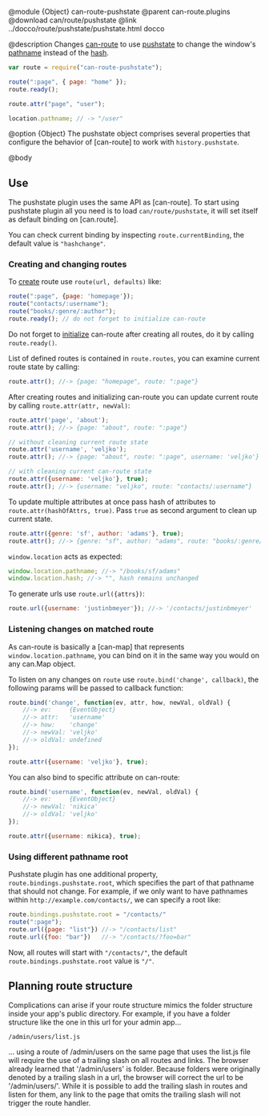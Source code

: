 @module {Object} can-route-pushstate
@parent can-route.plugins
@download can/route/pushstate
@link ../docco/route/pushstate/pushstate.html docco

@description Changes [can-route](https://github.com/canjs/can-route) to use
[pushstate](https://developer.mozilla.org/en-US/docs/Web/Guide/API/DOM/Manipulating_the_browser_history)
to change the window's [pathname](https://developer.mozilla.org/en-US/docs/Web/API/URLUtils.pathname) instead
of the [hash](https://developer.mozilla.org/en-US/docs/Web/API/URLUtils.hash).

```js
var route = require("can-route-pushstate");

route(":page", { page: "home" });
route.ready();

route.attr("page", "user");

location.pathname; // -> "/user"
```

@option {Object} The pushstate object comprises several properties that configure the behavior of [can-route] to work with `history.pushstate`.

@body

## Use

The pushstate plugin uses the same API as [can-route]. To start using pushstate plugin all you need is to load `can/route/pushstate`, it will set itself as default binding on [can.route].

You can check current binding by inspecting `route.currentBinding`, the default value is `"hashchange"`.

### Creating and changing routes

To [create](route.html#section_CreatingaRoute) route use `route(url, defaults)` like:

```js
route(":page", {page: 'homepage'});
route("contacts/:username");
route("books/:genre/:author");
route.ready(); // do not forget to initialize can-route
```

Do not forget to [initialize](route.ready.html) can-route after creating all routes, do it by calling `route.ready()`.

List of defined routes is contained in `route.routes`, you can examine current route state by calling:

```js
route.attr(); //-> {page: "homepage", route: ":page"}
```

After creating routes and initializing can-route you can update current route by calling `route.attr(attr, newVal)`:

```js
route.attr('page', 'about');
route.attr(); //-> {page: "about", route: ":page"}

// without cleaning current route state
route.attr('username', 'veljko');
route.attr(); //-> {page: "about", route: ":page", username: 'veljko'}

// with cleaning current can-route state
route.attr({username: 'veljko'}, true);
route.attr(); //-> {username: "veljko", route: "contacts/:username"}
```

To update multiple attributes at once pass hash of attributes to `route.attr(hashOfAttrs, true)`. Pass `true` as second argument to clean up current state.

```js
route.attr({genre: 'sf', author: 'adams'}, true);
route.attr(); //-> {genre: "sf", author: "adams", route: "books/:genre/:author"}
```

`window.location` acts as expected:

```js
window.location.pathname; //-> "/books/sf/adams"
window.location.hash; //-> "", hash remains unchanged
```

To generate urls use `route.url({attrs})`:

```js
route.url({username: 'justinbmeyer'}); //-> '/contacts/justinbmeyer'
```

### Listening changes on matched route

As can-route is basically a [can-map] that represents `window.location.pathname`, you can bind on it in the same way you would on any can.Map object.

To listen on any changes on `route` use `route.bind('change', callback)`, the following params will be passed to callback function:

```js
route.bind('change', function(ev, attr, how, newVal, oldVal) {
	//-> ev:     {EventObject}
	//-> attr:   'username'
	//-> how:    'change'
	//-> newVal: 'veljko'
	//-> oldVal: undefined
});

route.attr({username: 'veljko'}, true);
```

You can also bind to specific attribute on can-route:

```js
route.bind('username', function(ev, newVal, oldVal) {
	//-> ev:     {EventObject}
	//-> newVal: 'nikica'
	//-> oldVal: 'veljko'
});

route.attr({username: nikica}, true);
```

### Using different pathname root

Pushstate plugin has one additional property, `route.bindings.pushstate.root`, which specifies the part of that pathname that should not change. For example, if we only want to have pathnames within `http://example.com/contacts/`, we can specify a root like:

```js
route.bindings.pushstate.root = "/contacts/"
route(":page");
route.url({page: "list"}) //-> "/contacts/list"
route.url({foo: "bar"})   //-> "/contacts/?foo=bar"
```

Now, all routes will start with `"/contacts/"`, the default `route.bindings.pushstate.root` value is `"/"`.

## Planning route structure

Complications can arise if your route structure mimics the folder structure inside your app's public directory.  For example, if you have a folder structure like the one in this url for your admin app...

`/admin/users/list.js`

... using a route of /admin/users on the same page that uses the list.js file will require the use of a trailing slash on all routes and links.  The browser already learned that '/admin/users' is folder.  Because folders were originally denoted by a trailing slash in a url, the browser will correct the url to be '/admin/users/'.  While it is possible to add the trailing slash in routes and listen for them, any link to the page that omits the trailing slash will not trigger the route handler.
